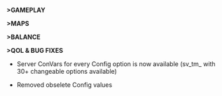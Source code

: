 **>GAMEPLAY**

**>MAPS**

**>BALANCE**

**>QOL & BUG FIXES**
- Server ConVars for every Config option is now available (sv_tm_ with 30+ changeable options available)

- Removed obselete Config values